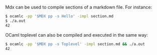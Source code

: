Mdx can be used to compile sections of a markdown file. For instance:

```sh
$ ocamlc -pp '$MDX pp -s Hello' -impl section.md
$ ./a.out
42
```

OCaml toplevel can also be compiled and executed in the same way:


```sh
$ ocamlc -pp '$MDX pp -s Toplevel' -impl section.md && ./a.out
42
```
